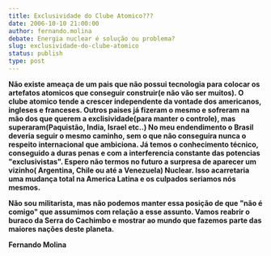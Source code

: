 ```yaml
---
title: Exclusividade do Clube Atomico???
date: 2006-10-10 21:00:00
author: fernando.molina
debate: Energia nuclear é solução ou problema?
slug: exclusividade-do-clube-atomico
status: publish 
type: post
---
```


**Não existe ameaça de um pais que não possui tecnologia para colocar os artefatos atomicos que conseguir construir(e não vão ser muitos). O clube atomico tende a crescer independente da vontade dos americanos, ingleses e franceses. Outros paises já fizeram o mesmo e sofreram na mão dos que querem a exclisividade(para manter o controle), mas superaram(Paquistão, India, Israel etc..) No meu endendimento o Brasil deveria seguir o mesmo caminho, sem o que não conseguira nunca o respeito internacional que ambiciona. Já temos o conhecimento técnico, conseguido a duras penas e com a interferencia constante das potencias "exclusivistas". Espero não termos no futuro a surpresa de aparecer um vizinho( Argentina, Chile ou até a Venezuela) Nuclear. Isso acarretaria uma mudança total na America Latina e os culpados seriamos nós mesmos.**


**Não sou militarista, mas não podemos manter essa posição de que "não é comigo" que assumimos com relação a esse assunto. Vamos reabrir o buraco da Serra do Cachimbo e mostrar ao mundo que fazemos parte das maiores nações deste planeta.**


**Fernando Molina**


 


 


